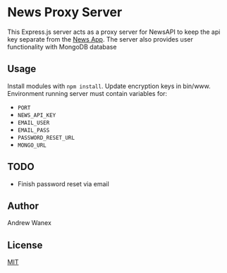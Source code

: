 # News Proxy Server

This Express.js server acts as a proxy server for NewsAPI to keep the api key separate from the [News App](https://github.com/ARW2705/News-App). The server also provides user functionality with MongoDB database

## Usage

Install modules with `npm install`.
Update encryption keys in bin/www.
Environment running server must contain variables for:
* `PORT`
* `NEWS_API_KEY`
* `EMAIL_USER`
* `EMAIL_PASS`
* `PASSWORD_RESET_URL`
* `MONGO_URL`

## TODO

* Finish password reset via email

## Author

Andrew Wanex

## License
[MIT](https://github.com/ARW2705/News-Server/blob/master/LICENSE)
